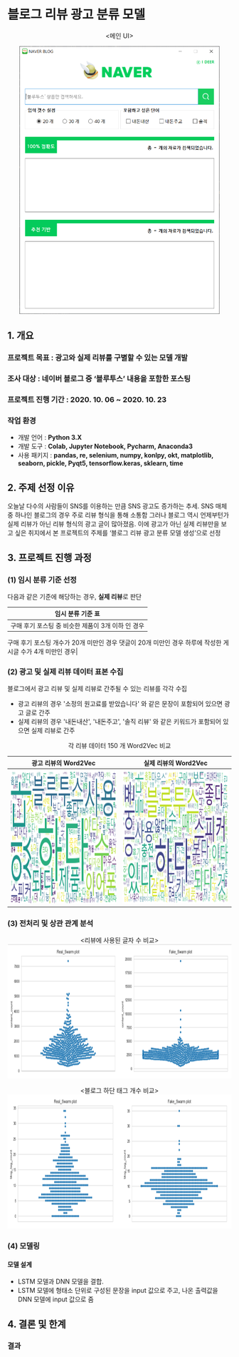 # 블로그 리뷰 광고 분류 모델

<p align="center"><메인 UI>
<p align="center"><img src="/img/main화면.PNG" width="450px" height="600px"></>
  

## 1. 개요
### 프로젝트 목표 : 광고와 실제 리뷰룰 구별할 수 있는 모델 개발
### 조사 대상 : 네이버 블로그 중 ‘블루투스’ 내용을 포함한 포스팅
### 프로젝트 진행 기간 : 2020. 10. 06 ~ 2020. 10. 23
### 작업 환경
  - 개발 언어 : **Python 3.X**
  - 개발 도구 : **Colab, Jupyter Notebook, Pycharm, Anaconda3**
  - 사용 패키지 : **pandas, re, selenium, numpy, konlpy, okt, matplotlib, seaborn, pickle, Pyqt5, tensorflow.keras, sklearn, time**

## 2. 주제 선정 이유
  오늘날 다수의 사람들이 SNS를 이용하는 만큼 SNS 광고도 증가하는 추세. SNS 매체 중 하나인 블로그의 경우 주로 리뷰 형식을 통해 소통함
  그러나 블로그 역시 언제부턴가 실제 리뷰가 아닌 리뷰 형식의 광고 글이 많아졌음.
  이에 광고가 아닌 실제 리뷰만을 보고 싶은 취지에서 본 프로젝트의 주제를 ‘블로그 리뷰 광고 분류 모델 생성’으로 선정
  
## 3. 프로젝트 진행 과정
### (1) 임시 분류 기준 선정
 다음과 같은 기준에 해당하는 경우, **실제 리뷰**로 판단
 
|임시 분류 기준 표|
|------|
|구매 후기 포스팅 중 비슷한 제품이 3개 이하 인 경우
 구매 후기 포스팅 개수가 20개 미만인 경우
 댓글이 20개 미만인 경우
 하루에 작성한 게시글 수가 4개 미만인 경우|


### (2) 광고 및 실제 리뷰 데이터 표본 수집
  블로그에서 광고 리뷰 및 실제 리뷰로 간주될 수 있는 리뷰를 각각 수집
  
  - 광고 리뷰의 경우 '소정의 원고료를 받았습니다' 와 같은 문장이 포함되어 있으면 광고 글로 간주
  - 실제 리뷰의 경우 '내돈내산', '내돈주고', '솔직 리뷰' 와 같은 키워드가 포함되어 있으면 실제 리뷰로 간주
 
 <p align="center">각 리뷰 데이터 150 개 Word2Vec 비교
  
광고 리뷰의 Word2Vec        |  실제 리뷰의 Word2Vec
:-------------------------:|:-------------------------:
<img src="/img/5.fake_data_cleaned_content.png" width="450px" height="300px">  | <img src="/img/5.real_data_cleaned_content.png" width="450px" height="300px"><figcaption>
 
### (3) 전처리 및 상관 관계 분석
<p align="center"><리뷰에 사용된 글자 수 비교>  
<img src="/img/3.본문글자수_상관관계.PNG" width="1000px" height="300px">
 
 <p align="center"><블로그 하단 태그 개수 비교>  
<img src="/img/3.블로그태그_상관관계.PNG" width="1000px" height="300px">
  
### (4) 모델링
#### 모델 설계
  - LSTM 모델과 DNN 모델을 결합.
  - LSTM 모델에 형태소 단위로 구성된 문장을 input 값으로 주고, 나온 출력값을 DNN 모델에 input 값으로 줌
  
  

 ## 4. 결론 및 한계
 ### 결과
 
 

